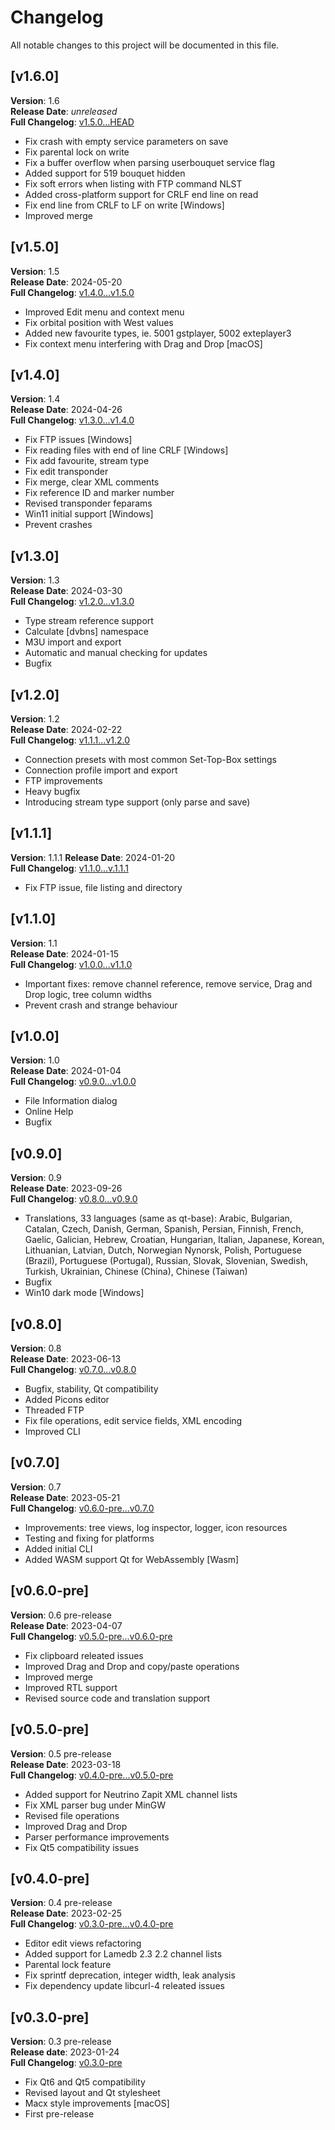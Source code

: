 # Changelog

All notable changes to this project will be documented in this file.


## [v1.6.0]

**Version**: 1.6  
**Release Date**: *unreleased*  
**Full Changelog**: [v1.5.0...HEAD](https://github.com/ctlcltd/e2-sat-editor/compare/v1.5.0...HEAD)

- Fix crash with empty service parameters on save
- Fix parental lock on write
- Fix a buffer overflow when parsing userbouquet service flag
- Added support for 519 bouquet hidden
- Fix soft errors when listing with FTP command NLST
- Added cross-platform support for CRLF end line on read
- Fix end line from CRLF to LF on write \[Windows\]
- Improved merge


## [v1.5.0]

**Version**: 1.5  
**Release Date**: 2024-05-20  
**Full Changelog**: [v1.4.0...v1.5.0](https://github.com/ctlcltd/e2-sat-editor/compare/v1.4.0...v1.5.0)

- Improved Edit menu and context menu
- Fix orbital position with West values
- Added new favourite types, ie. 5001 gstplayer, 5002 exteplayer3
- Fix context menu interfering with Drag and Drop \[macOS\]


## [v1.4.0]

**Version**: 1.4  
**Release Date**: 2024-04-26  
**Full Changelog**: [v1.3.0...v1.4.0](https://github.com/ctlcltd/e2-sat-editor/compare/v1.3.0...v1.4.0)

- Fix FTP issues \[Windows\]
- Fix reading files with end of line CRLF \[Windows\]
- Fix add favourite, stream type
- Fix edit transponder
- Fix merge, clear XML comments
- Fix reference ID and marker number
- Revised transponder feparams
- Win11 initial support \[Windows\]
- Prevent crashes


## [v1.3.0]

**Version**: 1.3  
**Release Date**: 2024-03-30  
**Full Changelog**: [v1.2.0...v1.3.0](https://github.com/ctlcltd/e2-sat-editor/compare/v1.2.0...v1.3.0)

- Type stream reference support
- Calculate \[dvbns\] namespace
- M3U import and export
- Automatic and manual checking for updates
- Bugfix


## [v1.2.0]

**Version**: 1.2  
**Release Date**: 2024-02-22  
**Full Changelog**: [v1.1.1...v1.2.0](https://github.com/ctlcltd/e2-sat-editor/compare/v1.1.1...v1.2.0)

- Connection presets with most common Set-Top-Box settings
- Connection profile import and export
- FTP improvements
- Heavy bugfix
- Introducing stream type support (only parse and save)


## [v1.1.1]

**Version**: 1.1.1 
**Release Date**: 2024-01-20  
**Full Changelog**: [v1.1.0...v.1.1.1](https://github.com/ctlcltd/e2-sat-editor/compare/v1.1.0...v.1.1.1)

- Fix FTP issue, file listing and directory


## [v1.1.0]

**Version**: 1.1  
**Release Date**: 2024-01-15  
**Full Changelog**: [v1.0.0...v1.1.0](https://github.com/ctlcltd/e2-sat-editor/compare/v1.0.0...v1.1.0)

- Important fixes: remove channel reference, remove service, Drag and Drop logic, tree column widths
- Prevent crash and strange behaviour


## [v1.0.0]

**Version**: 1.0  
**Release Date**: 2024-01-04  
**Full Changelog**: [v0.9.0...v1.0.0](https://github.com/ctlcltd/e2-sat-editor/compare/v0.9.0...v1.0.0)

- File Information dialog
- Online Help
- Bugfix


## [v0.9.0]

**Version**: 0.9  
**Release Date**: 2023-09-26  
**Full Changelog**: [v0.8.0...v0.9.0](https://github.com/ctlcltd/e2-sat-editor/compare/v0.8.0...v0.9.0)

- Translations, 33 languages (same as qt-base): Arabic, Bulgarian, Catalan, Czech, Danish, German, Spanish, Persian, Finnish, French, Gaelic, Galician, Hebrew, Croatian, Hungarian, Italian, Japanese, Korean, Lithuanian, Latvian, Dutch, Norwegian Nynorsk, Polish, Portuguese (Brazil), Portuguese (Portugal), Russian, Slovak, Slovenian, Swedish, Turkish, Ukrainian, Chinese (China), Chinese (Taiwan)
- Bugfix
- Win10 dark mode \[Windows\]


## [v0.8.0]

**Version**: 0.8  
**Release Date**: 2023-06-13  
**Full Changelog**: [v0.7.0...v0.8.0](https://github.com/ctlcltd/e2-sat-editor/compare/v0.7.0...v0.8.0)

- Bugfix, stability, Qt compatibility
- Added Picons editor
- Threaded FTP
- Fix file operations, edit service fields, XML encoding
- Improved CLI


## [v0.7.0]

**Version**: 0.7  
**Release Date**: 2023-05-21  
**Full Changelog**: [v0.6.0-pre...v0.7.0](https://github.com/ctlcltd/e2-sat-editor/compare/v0.6.0-pre...v0.7.0)

- Improvements: tree views, log inspector, logger, icon resources
- Testing and fixing for platforms
- Added initial CLI
- Added WASM support Qt for WebAssembly \[Wasm\]


## [v0.6.0-pre]

**Version**: 0.6 pre-release  
**Release Date**: 2023-04-07  
**Full Changelog**: [v0.5.0-pre...v0.6.0-pre](https://github.com/ctlcltd/e2-sat-editor/compare/v0.5.0-pre...v0.6.0-pre)

- Fix clipboard releated issues
- Improved Drag and Drop and copy/paste operations
- Improved merge
- Improved RTL support
- Revised source code and translation support


## [v0.5.0-pre]

**Version**: 0.5 pre-release  
**Release Date**: 2023-03-18  
**Full Changelog**: [v0.4.0-pre...v0.5.0-pre](https://github.com/ctlcltd/e2-sat-editor/compare/v0.4.0-pre...v0.5.0-pre)

- Added support for Neutrino Zapit XML channel lists
- Fix XML parser bug under MinGW
- Revised file operations
- Improved Drag and Drop
- Parser performance improvements
- Fix Qt5 compatibility issues

## [v0.4.0-pre]

**Version**: 0.4 pre-release  
**Release Date**: 2023-02-25  
**Full Changelog**: [v0.3.0-pre...v0.4.0-pre](https://github.com/ctlcltd/e2-sat-editor/compare/v0.3.0-pre...v0.4.0-pre)

- Editor edit views refactoring
- Added support for Lamedb 2.3 2.2 channel lists
- Parental lock feature
- Fix sprintf deprecation, integer width, leak analysis
- Fix dependency update libcurl-4 releated issues

## [v0.3.0-pre]

**Version**: 0.3 pre-release  
**Release date**: 2023-01-24  
**Full Changelog**: [v0.3.0-pre](https://github.com/ctlcltd/e2-sat-editor/commits/v0.3.0-pre)

- Fix Qt6 and Qt5 compatibility
- Revised layout and Qt stylesheet
- Macx style improvements \[macOS\]
- First pre-release

